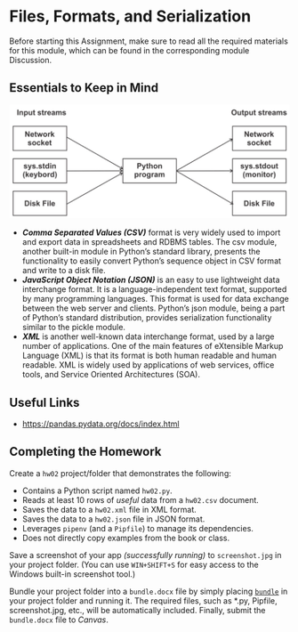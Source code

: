 # Files, Formats, and Serialization

Before starting this Assignment, make sure to read all the required materials for this module, which can be found in the corresponding module Discussion.

## Essentials to Keep in Mind

![](hw02-1.jpg)

- **_Comma Separated Values (CSV)_** format is very widely used to import and export data in spreadsheets and RDBMS tables. The csv module, another built-in module in Python’s standard library, presents the functionality to easily convert Python’s sequence object in CSV format and write to a disk file.
- **_JavaScript Object Notation (JSON)_** is an easy to use lightweight data interchange format. It is a language-independent text format, supported by many programming languages. This format is used for data exchange between the web server and clients. Python’s json module, being a part of Python’s standard distribution, provides serialization functionality similar to the pickle module.
- **_XML_** is another well-known data interchange format, used by a large number of applications. One of the main features of eXtensible Markup Language (XML) is that its format is both human readable and human readable. XML is widely used by applications of web services, office tools, and Service Oriented Architectures (SOA).

## Useful Links

- https://pandas.pydata.org/docs/index.html

## Completing the Homework

Create a `hw02` project/folder that demonstrates the following:

- Contains a Python script named `hw02.py`.
- Reads at least 10 rows of _useful_ data from a `hw02.csv` document.
- Saves the data to a `hw02.xml` file in XML format.
- Saves the data to a `hw02.json` file in JSON format.
- Leverages `pipenv` (and a `Pipfile`) to manage its dependencies.
- Does not directly copy examples from the book or class.

Save a screenshot of your app _(successfully running)_ to `screenshot.jpg` in your project folder. (You can use `WIN+SHIFT+S` for easy access to the Windows built-in screenshot tool.)

Bundle your project folder into a `bundle.docx` file by simply placing [`bundle`](https://github.com/seansbox/pybundler/raw/main/bundle.exe) in your project folder and running it. The required files, such as \*.py, Pipfile, screenshot.jpg, etc., will be automatically included. Finally, submit the `bundle.docx` file to _Canvas_.
